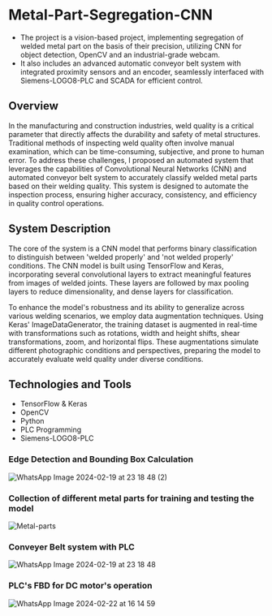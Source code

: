 # Metal-Part-Segregation-CNN

- The project is a vision-based project, implementing segregation of welded metal part on the basis of their precision, utilizing CNN for object detection, OpenCV and an industrial-grade webcam.
- It also includes an advanced automatic conveyor belt system with integrated proximity sensors and an encoder, seamlessly interfaced with Siemens-LOGO8-PLC and SCADA for efficient control.

## Overview

In the manufacturing and construction industries, weld quality is a critical parameter that directly affects the durability and safety of metal structures. Traditional methods of inspecting weld quality often involve manual examination, which can be time-consuming, subjective, and prone to human error. To address these challenges, I proposed an automated system that leverages the capabilities of Convolutional Neural Networks (CNN) and automated conveyor belt system to accurately classify welded metal parts based on their welding quality. This system is designed to automate the inspection process, ensuring higher accuracy, consistency, and efficiency in quality control operations.

## System Description

The core of the system is a CNN model that performs binary classification to distinguish between 'welded properly' and 'not welded properly' conditions. The CNN model is built using TensorFlow and Keras, incorporating several convolutional layers to extract meaningful features from images of welded joints. These layers are followed by max pooling layers to reduce dimensionality, and dense layers for classification.

To enhance the model's robustness and its ability to generalize across various welding scenarios, we employ data augmentation techniques. Using Keras' ImageDataGenerator, the training dataset is augmented in real-time with transformations such as rotations, width and height shifts, shear transformations, zoom, and horizontal flips. These augmentations simulate different photographic conditions and perspectives, preparing the model to accurately evaluate weld quality under diverse conditions.


## Technologies and Tools

- TensorFlow & Keras
- OpenCV
- Python
- PLC Programming
- Siemens-LOGO8-PLC

### Edge Detection and Bounding Box Calculation
![WhatsApp Image 2024-02-19 at 23 18 48 (2)](https://github.com/Prajyot9501/Metal-Part-Segregation-CNN/assets/60104217/f8f4f3fd-854f-4bdf-aae4-ea33a4119700)

### Collection of different metal parts for training and testing the model
![Metal-parts](https://github.com/Prajyot9501/Metal-Part-Segregation-CNN/assets/60104217/1518e644-b2ed-4813-a65d-5a5fbd7760f8)

### Conveyer Belt system with PLC
![WhatsApp Image 2024-02-19 at 23 18 48](https://github.com/Prajyot9501/Metal-Part-Segregation-CNN/assets/60104217/5fd9ca63-bf98-4a87-b1bc-abf015de90b8)

### PLC's FBD for DC motor's operation
![WhatsApp Image 2024-02-22 at 16 14 59](https://github.com/Prajyot9501/Metal-Part-Segregation-CNN/assets/60104217/44333ed9-d89d-4833-818b-9e2c18e8fb47)



